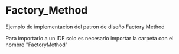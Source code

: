 # Factory_Method

Ejemplo de implementacion del patron de diseño Factory Method

Para importarlo a un IDE solo es necesario importar la carpeta con el nombre "FactoryMethod"

